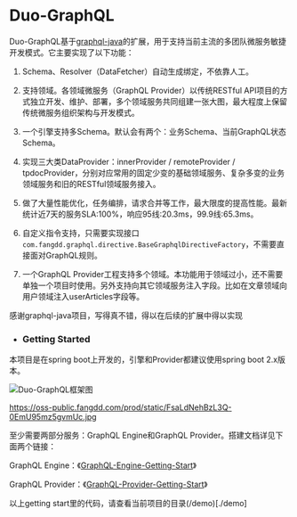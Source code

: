 # Duo-GraphQL

Duo-GraphQL基于[graphql-java](https://github.com/graphql-java/graphql-java)的扩展，用于支持当前主流的多团队微服务敏捷开发模式。它主要实现了以下功能：

1. Schema、Resolver（DataFetcher）自动生成绑定，不依靠人工。

2. 支持领域。各领域微服务（GraphQL Provider）以传统RESTful API项目的方式独立开发、维护、部署，多个领域服务共同组建一张大图，最大程度上保留传统微服务组织架构与开发模式。

3. 一个引擎支持多Schema。默认会有两个：业务Schema、当前GraphQL状态Schema。

4. 实现三大类DataProvider：innerProvider / remoteProvider / tpdocProvider，分别对应常用的固定少变的基础领域服务、复杂多变的业务领域服务和旧的RESTful领域服务接入。

5. 做了大量性能优化，任务编排，请求合并等工作，最大限度的提高性能。最新统计近7天的服务SLA:100%，响应95线:20.3ms，99.9线:65.3ms。

6. 自定义指令支持，只需要实现接口`com.fangdd.graphql.directive.BaseGraphqlDirectiveFactory`，不需要直接面对GraphQL规则。

7. 一个GraphQL Provider工程支持多个领域。本功能用于领域过小，还不需要单独一个项目时使用。另外支持向其它领域服务注入字段。比如在文章领域向用户领域注入userArticles字段等。

     

感谢graphql-java项目，写得真不错，得以在后续的扩展中得以实现



- ### Getting Started

本项目是在spring boot上开发的，引擎和Provider都建议使用spring boot 2.x版本。

![Duo-GraphQL框架图](https://oss-public.fangdd.com/prod/static/FsaLdNehBzL3Q-0EmU95mz5gvmUc.jpg)

https://oss-public.fangdd.com/prod/static/FsaLdNehBzL3Q-0EmU95mz5gvmUc.jpg



至少需要两部分服务：GraphQL Engine和GraphQL Provider。搭建文档详见下面两个链接：

GraphQL Engine：《[GraphQL-Engine-Getting-Start](./doc/GraphQL-Engine-Getting-Start.md)》

GraphQL Provider：《[GraphQL-Provider-Getting-Start](./doc/GraphQL-Provider-Getting-Start.md)》



以上getting start里的代码，请查看当前项目的目录(/demo)[./demo]
